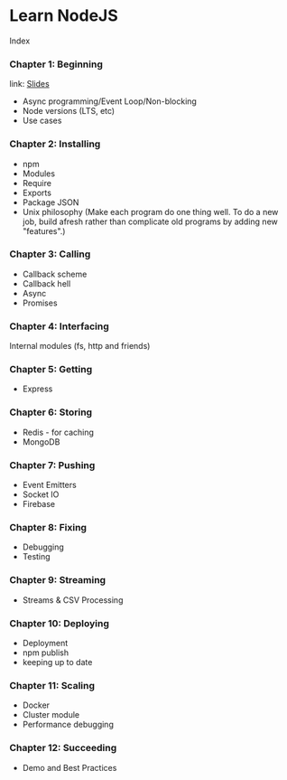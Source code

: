 # Learn NodeJS

Index

### Chapter 1:  Beginning

link: [Slides](https://docs.google.com/presentation/d/1_rArI2Ro6haGHQuuA6y3_WkAPkO5wssrKCCqw2o5oWo/edit?usp=sharing)

 - Async programming/Event Loop/Non-blocking
 - Node versions (LTS, etc)
 - Use cases


### Chapter 2:  Installing

 - npm
 - Modules
 - Require
 - Exports
 - Package JSON 
 - Unix philosophy (Make each program do one thing well. To do a new job, build afresh rather than complicate old programs by adding new "features".)

### Chapter 3:  Calling

 - Callback scheme
 - Callback hell
 - Async
 - Promises

### Chapter 4: Interfacing

Internal modules (fs, http and friends)


### Chapter 5:  Getting

 - Express


### Chapter 6: Storing

 - Redis - for caching
 - MongoDB


### Chapter 7: Pushing

 - Event Emitters
 - Socket IO
 - Firebase

### Chapter 8: Fixing

 - Debugging 
 - Testing

### Chapter 9: Streaming

 - Streams & CSV Processing

### Chapter 10: Deploying

 - Deployment
 - npm publish
 - keeping up to date


### Chapter 11: Scaling

 - Docker
 - Cluster module
 - Performance debugging


### Chapter 12: Succeeding

 - Demo and Best Practices
